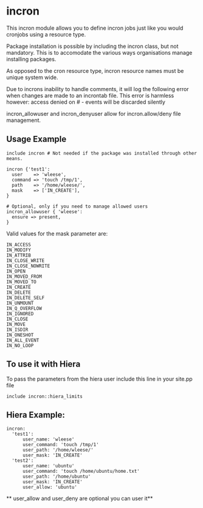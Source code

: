 incron
======

This incron module allows you to define incron jobs just like you would cronjobs using a resource type.

Package installation is possible by including the incron class, but not mandatory. This is to accomodate the various ways organisations manage installing packages.

As opposed to the cron resource type, incron resource names must be unique system wide.

Due to incrons inability to handle comments, it will log the following error when changes are made to an incrontab file. This error is harmless however:
access denied on # - events will be discarded silently

incron_allowuser and incron_denyuser allow for incron.allow/deny file management.

Usage Example
-------------

    include incron # Not needed if the package was installed through other means.

    incron {'test1':
      user    => 'wleese',
      command => 'touch /tmp/1',
      path    => '/home/wleese/',
      mask    => ['IN_CREATE'],
    }

    # Optional, only if you need to manage allowed users
    incron_allowuser { 'wleese':
      ensure => present,
    }

Valid values for the mask parameter are:

    IN_ACCESS
    IN_MODIFY
    IN_ATTRIB
    IN_CLOSE_WRITE
    IN_CLOSE_NOWRITE
    IN_OPEN
    IN_MOVED_FROM
    IN_MOVED_TO
    IN_CREATE
    IN_DELETE
    IN_DELETE_SELF
    IN_UNMOUNT
    IN_Q_OVERFLOW
    IN_IGNORED
    IN_CLOSE
    IN_MOVE
    IN_ISDIR
    IN_ONESHOT
    IN_ALL_EVENT
    IN_NO_LOOP

To use it with Hiera
--------------------
To pass the parameters from the hiera user include this line in your site.pp file
```
include incron::hiera_limits
```

Hiera Example:
--------------
```
incron:
  'test1':
      user_name: 'wleese'
      user_command: 'touch /tmp/1'
      user_path: '/home/wleese/'
      user_mask: 'IN_CREATE'
  'test2':
      user_name: 'ubuntu'
      user_command: 'touch /home/ubuntu/home.txt'
      user_path: '/home/ubuntu'
      user_mask: 'IN_CREATE'
      user_allow: 'ubuntu'
```
** user_allow and user_deny are optional you can user it**
